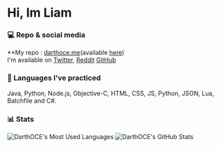 # Hi, Im Liam

### 💻 Repo & social media
**My repo : [darthoce.me](https://darthoce.me**)(available [here](https://github.com/T3ARED/repo))  
I'm available on [Twitter](https://twitter.com/DarthOCE1), [Reddit](https://www.reddit.com/user/liamdagamer8667) [GitHub](https://github.com/T3ARED)

### 📖 Languages I've practiced
Java, Python, Node.js, Objective-C, HTML, CSS, JS, Python, JSON, Lua, Batchfile and C#.

### 📊 Stats
<span>
  <img src="https://github-readme-stats.vercel.app/api/top-langs/?username=T3ARED&hide=Makefile&layout=compact&hide_border=true&theme=react&bg_color=30,659999,f4791f&title_color=fff&text_color=fff" alt="DarthOCE's Most Used Languages">
  <img src="https://github-readme-stats.vercel.app/api?username=DarthOCE&hide_title=true&show_icons=true&hide_border=true&line_height=25&count_private=true&include_all_commits=true&bg_color=30,f4791f,659999&title_color=fff&text_color=fff&icon_color=fff" alt="DarthOCE's GitHub Stats">
</span>
